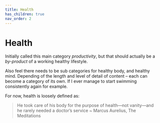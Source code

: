```yaml
---
title: Health
has_children: true
nav_order: 2
---
```


# Health

Initially called this main category *productivity*, but that should actually be a *by-product* of a working healthy lifestyle. 

Also feel there needs to be sub categories for healthy body, and healthy mind. Depending of the length and level of detail of content – each can become a category of its own. If I ever manage to start swimming consistently again for example. 

For now, health is loosely defined as:

> He took care of his body for the purpose of health—not vanity—and he rarely needed a doctor’s service 
~ Marcus Aurelius, The Meditations